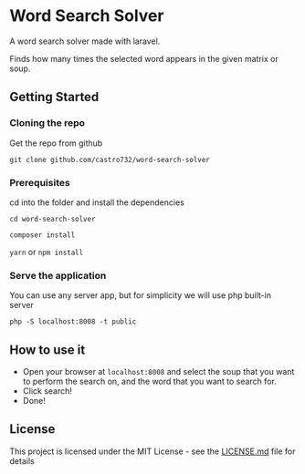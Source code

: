 # Word Search Solver

A word search solver made with laravel.

Finds how many times the selected word appears in the given matrix or soup.

## Getting Started

### Cloning the repo
Get the repo from github

```git clone github.com/castro732/word-search-solver```

### Prerequisites
cd into the folder and install the dependencies

```cd word-search-solver```

```composer install```

```yarn``` or ```npm install```

### Serve the application

You can use any server app, but for simplicity we will use php built-in server

```php -S localhost:8008 -t public```

## How to use it

- Open your browser at ```localhost:8008``` and select the soup that you want to perform the search on, and the word that you want to search for.
- Click search!
- Done! 

## License

This project is licensed under the MIT License - see the [LICENSE.md](LICENSE.md) file for details
